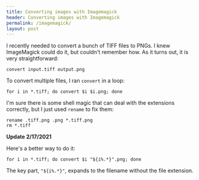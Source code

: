 ```yaml
---
title: Converting images with Imagemagick
header: Converting images with Imagemagick
permalink: /imagemagick/
layout: post
---
```


I recently needed to convert a bunch of TIFF files to PNGs. I knew ImageMagick could do it, but couldn't remember how. As it turns out, it is very straightforward:

```
convert input.tiff output.png
```

To convert multiple files, I ran `convert` in a loop:
```
for i in *.tiff; do convert $i $i.png; done
```

I'm sure there is some shell magic that can deal with the extensions correctly, but I just used `rename` to fix them:

```
rename .tiff.png .png *.tiff.png
rm *.tiff
```

**Update 2/17/2021**

Here's a better way to do it:
```
for i in *.tiff; do convert $i "${i%.*}".png; done
```

The key part, `"${i%.*}"`, expands to the filename without the file extension.
